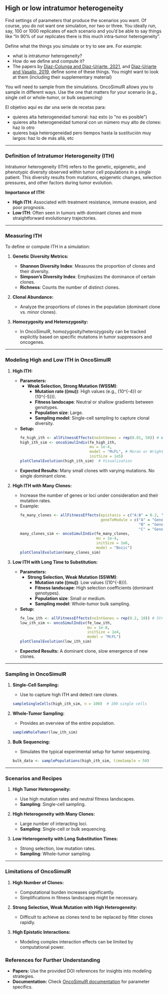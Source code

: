 ## High or low intratumor heterogeneity
Find settings of parameters that produce the scenarios you want. Of course, you do not want one simulation, nor two or three. 
You ideally run, say, 100 or 1000 replicates of each scenario and you’d be able to say things like “In 90% of our replicates there is this much intra-tumor heterogeneity”.

Define what the things you simulate or try to see are. For example:
- what is intratumor heterogeneity?
- How do we define and compute it?
- The papers by [Diaz-Colunga and Diaz-Uriarte, 2021](https://journals.plos.org/ploscompbiol/article?id=10.1371/journal.pcbi.1009055), and [Diaz-Uriarte and Vasallo, 2019](https://journals.plos.org/ploscompbiol/article?id=10.1371/journal.pcbi.1007246), define some of these things. You might want to look at them (including their supplementary material)

You will need to sample from the simulations. 
OncoSimulR allows you to sample in different ways. 
Use the one that matters for your scenario (e.g., single cell or whole-tumor, or bulk sequencing)

El objetivo aquí es dar una serie de recetas para:
- quieres alta heterogeneidad tumoral: haz esto (o "no es posible")
- quieres alta heterogeneidad tumoral con un número muy alto de clones: haz lo otro
- quieres baja heterogeneidad pero tiempos hasta la sustitución muy largos: haz lo de más allá, etc

---

### **Definition of Intratumor Heterogeneity (ITH)**

Intratumor heterogeneity (ITH) refers to the genetic, epigenetic, and phenotypic diversity observed within tumor cell populations in a single patient. This diversity results from mutations, epigenetic changes, selection pressures, and other factors during tumor evolution. 

**Importance of ITH:**
- **High ITH**: Associated with treatment resistance, immune evasion, and poor prognosis.
- **Low ITH**: Often seen in tumors with dominant clones and more straightforward evolutionary trajectories.

---

### **Measuring ITH**

To define or compute ITH in a simulation:
1. **Genetic Diversity Metrics:**
   - **Shannon Diversity Index**: Measures the proportion of clones and their diversity.
   - **Simpson’s Diversity Index**: Emphasizes the dominance of certain clones.
   - **Richness**: Counts the number of distinct clones.
   
2. **Clonal Abundance:**
   - Analyze the proportions of clones in the population (dominant clone vs. minor clones).

3. **Homozygosity and Heterozygosity:** 
   - In OncoSimulR, homozygosity/heterozygosity can be tracked explicitly based on specific mutations in tumor suppressors and oncogenes.

---

### **Modeling High and Low ITH in OncoSimulR**

1. **High ITH:**
   - **Parameters:**
     - **Weak Selection, Strong Mutation (WSSM)**:
       - **Mutation rate (\(mu\))**: High values (e.g., \(10^{-4}\) or \(10^{-5}\)).
       - **Fitness landscape**: Neutral or shallow gradients between genotypes.
       - **Population size**: Large.
       - **Sampling model**: Single-cell sampling to capture clonal diversity.
   - **Setup:**
     ```R
     fe_high_ith <- allFitnessEffects(noIntGenes = rep(0.01, 50)) # Weak selection
     high_ith_sim <- oncoSimulIndiv(fe_high_ith,
                                    mu = 1e-4, 
                                    model = "McFL", # Moran or Wright-Fisher
                                    initSize = 1e5)
     plotClonalEvolution(high_ith_sim)  # Visualization
     ```
   - **Expected Results:** Many small clones with varying mutations. No single dominant clone.

2. **High ITH with Many Clones:**
   - Increase the number of genes or loci under consideration and their mutation rates.
   - Example:
     ```R
     fe_many_clones <- allFitnessEffects(epistasis = c("A:B" = 0.2, "B:C" = -0.1), 
                                         geneToModule = c("A" = "Gene1", 
                                                          "B" = "Gene2", 
                                                          "C" = "Gene3"))
     many_clones_sim <- oncoSimulIndiv(fe_many_clones,
                                       mu = 1e-4, 
                                       initSize = 1e6,
                                       model = "Bozic")
     plotClonalEvolution(many_clones_sim)
     ```

3. **Low ITH with Long Time to Substitution:**
   - **Parameters:**
     - **Strong Selection, Weak Mutation (SSWM)**:
       - **Mutation rate (\(mu\))**: Low values (\(10^{-8}\)).
       - **Fitness landscape**: High selection coefficients (dominant genotypes).
       - **Population size**: Small or medium.
       - **Sampling model**: Whole-tumor bulk sampling.
   - **Setup:**
     ```R
     fe_low_ith <- allFitnessEffects(noIntGenes = rep(0.2, 10)) # Strong selection
     low_ith_sim <- oncoSimulIndiv(fe_low_ith,
                                   mu = 1e-8,
                                   initSize = 1e4,
                                   model = "McFL")
     plotClonalEvolution(low_ith_sim)
     ```
   - **Expected Results:** A dominant clone, slow emergence of new clones.

---

### **Sampling in OncoSimulR**

1. **Single-Cell Sampling:**
   - Use to capture high ITH and detect rare clones.
   ```R
   sampleSingleCells(high_ith_sim, n = 100)  # 100 single cells
   ```

2. **Whole-Tumor Sampling:**
   - Provides an overview of the entire population.
   ```R
   sampleWholeTumor(low_ith_sim)
   ```

3. **Bulk Sequencing:**
   - Simulates the typical experimental setup for tumor sequencing.
   ```R
   bulk_data <- samplePopulations(high_ith_sim, timeSample = 50)
   ```

---

### **Scenarios and Recipes**

1. **High Tumor Heterogeneity:**
   - Use high mutation rates and neutral fitness landscapes.
   - **Sampling**: Single-cell sampling.

2. **High Heterogeneity with Many Clones:**
   - Large number of interacting loci.
   - **Sampling**: Single-cell or bulk sequencing.

3. **Low Heterogeneity with Long Substitution Times:**
   - Strong selection, low mutation rates.
   - **Sampling**: Whole-tumor sampling.

---

### **Limitations of OncoSimulR**

1. **High Number of Clones:**
   - Computational burden increases significantly.
   - Simplifications in fitness landscapes might be necessary.

2. **Strong Selection, Weak Mutation with High Heterogeneity:**
   - Difficult to achieve as clones tend to be replaced by fitter clones rapidly.

3. **High Epistatic Interactions:**
   - Modeling complex interaction effects can be limited by computational power.

### References for Further Understanding
- **Papers:** Use the provided DOI references for insights into modeling strategies.
- **Documentation:** Check [OncoSimulR documentation](https://rdiaz02.github.io/OncoSimul/) for parameter specifics.
